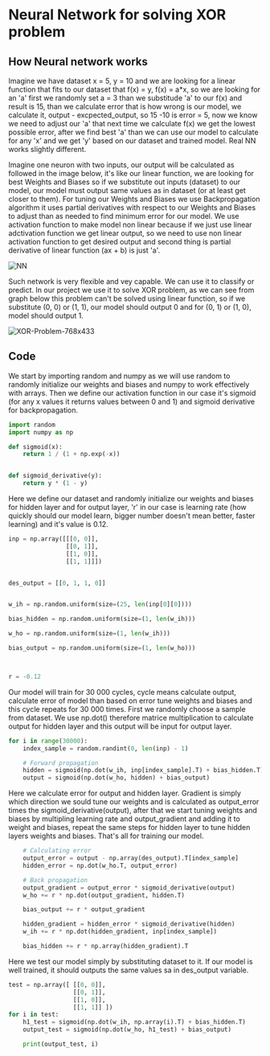 # Neural Network for solving XOR problem

## How Neural network works
Imagine we have dataset x = 5, y = 10 and we are looking for a linear function that fits to our dataset that f(x) = y, f(x) = a*x, so we are looking for an 'a' first we randomly set a = 3 than we substitude 'a' to our f(x) and result is 15, than we calculate error that is how wrong is our model, we calculate it, output - excpected_output, so 15 -10 is error = 5, now we know we need to adjust our 'a' that next time we calculate f(x) we get the lowest possible error, after we find best 'a' than we can use our model to calculate for any 'x' and we get 'y' based on our dataset and trained model.
Real NN works slightly different.

Imagine one neuron with two inputs, our output will be calculated as followed in the image below, it's like our linear function, we are looking for best Weights and Biases so if we substitute out inputs (dataset) to our model, our model must output same values as in dataset (or at least get closer to them). For tuning our Weights and Biases we use Backpropagation algorithm it uses partial derivatives with respect to our Weights and Biases to adjust than as needed to find minimum error for our model. We use activation function to make model non linear because if we just use linear adctivation function we get linear output, so we need to use non linear activation function to get desired output and second thing is partial derivative of linear function (ax + b) is just 'a'.

![NN](https://github.com/adus-hash/Algorithms/assets/66412479/5f497606-cd01-4b40-ab8e-52f8a535af00)

Such network is very flexible and vey capable. We can use it to classify or predict. In our project we use it to solve XOR problem, as we can see from graph below this problem can't be solved using linear function, so if we substitute (0, 0) or (1, 1), our model should output 0 and for (0, 1) or (1, 0), model should output 1.

![XOR-Problem-768x433](https://github.com/adus-hash/Algorithms/assets/66412479/9b6a880a-a3f2-4e04-a21d-d063e357a18c)

## Code

We start by importing random and numpy as we will use random to randomly initialize our weights and biases and numpy to work effectively with arrays. Then we define our activation function in our case it's sigmoid (for any x values it returns values between 0 and 1) and sigmoid derivative for backpropagation.

```Python
import random
import numpy as np

def sigmoid(x):
    return 1 / (1 + np.exp(-x))


def sigmoid_derivative(y):
    return y * (1 - y)
```

Here we define our dataset and randomly initialize our weights and biases for hidden layer and for output layer, 'r' in our case is learning rate (how quickly should our model learn, bigger number doesn't mean better, faster learning) and it's value is 0.12.
```Python
inp = np.array([[[0, 0]],
                [[0, 1]],
                [[1, 0]],
                [[1, 1]]])


des_output = [[0, 1, 1, 0]]


w_ih = np.random.uniform(size=(25, len(inp[0][0])))

bias_hidden = np.random.uniform(size=(1, len(w_ih)))

w_ho = np.random.uniform(size=(1, len(w_ih)))

bias_output = np.random.uniform(size=(1, len(w_ho)))



r = -0.12
```

Our model will train for 30 000 cycles, cycle means calculate output, calculate error of model than based on error tune weights and biases and this cycle repeats for 30 000 times. First we randomly choose a sample from dataset. We use np.dot() therefore matrice multiplication to calculate output for hidden layer and this output will be input for output layer.
```Python
for i in range(30000):
    index_sample = random.randint(0, len(inp) - 1)

    # Forward propagation
    hidden = sigmoid(np.dot(w_ih, inp[index_sample].T) + bias_hidden.T)
    output = sigmoid(np.dot(w_ho, hidden) + bias_output)
```

Here we calculate error for output and hidden layer. Gradient is simply which direction we sould tune our weights and is calculated as output_error times the sigmoid_derivative(output), after that we start tuning weights and biases by multipling learning rate and output_gradient and adding it to weight and biases, repeat the same steps for hidden layer to tune hidden layers weights and biases. That's all for training our model.
```Python
    # Calculating error
    output_error = output - np.array(des_output).T[index_sample]
    hidden_error = np.dot(w_ho.T, output_error)

    # Back propagation
    output_gradient = output_error * sigmoid_derivative(output)
    w_ho += r * np.dot(output_gradient, hidden.T)

    bias_output += r * output_gradient

    hidden_gradient = hidden_error * sigmoid_derivative(hidden)
    w_ih += r * np.dot(hidden_gradient, inp[index_sample])

    bias_hidden += r * np.array(hidden_gradient).T
```

Here we test our model simply by substituting dataset to it. If our model is well trained, it should outputs the same values sa in des_output variable.
```Python
test = np.array([ [[0, 0]],
                  [[0, 1]],
                  [[1, 0]],
                  [[1, 1]] ])
for i in test:
    h1_test = sigmoid(np.dot(w_ih, np.array(i).T) + bias_hidden.T)      # testing neural newtwork
    output_test = sigmoid(np.dot(w_ho, h1_test) + bias_output)

    print(output_test, i)
```
